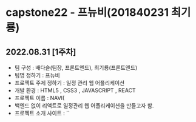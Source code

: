 # capstone22 - 프뉴비(201840231 최기룡)

## 2022.08.31 [1주차]
+ 팀 구성 : 배다슬(팀장, 프론트엔드), 최기룡(프론트엔드)
+ 팀명 정하기 : 프뉴비
+ 프로젝트 주제 정하기 : 일정 관리 웹 어플리케이션
+ 개발 환경 : HTML5 , CSS3 , JAVASCRIPT , REACT
+ 프로젝트 이름 : NAVI(
+ 백엔드 없이 리액트로 일정관리 웹 어플리케이션을 만들고자 함.
+ 프로젝트 소개 사이트 : ``
